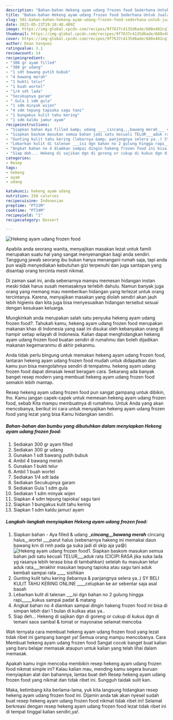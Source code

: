 ```yaml
---
description: "Bahan-bahan Hekeng ayam udang frozen food Sederhana Untuk Jualan"
title: "Bahan-bahan Hekeng ayam udang frozen food Sederhana Untuk Jualan"
slug: 501-bahan-bahan-hekeng-ayam-udang-frozen-food-sederhana-untuk-jualan
date: 2021-05-23T19:10:48.409Z
image: https://img-global.cpcdn.com/recipes/9f7637c4135d6ade/680x482cq70/hekeng-ayam-udang-frozen-food-foto-resep-utama.jpg
thumbnail: https://img-global.cpcdn.com/recipes/9f7637c4135d6ade/680x482cq70/hekeng-ayam-udang-frozen-food-foto-resep-utama.jpg
cover: https://img-global.cpcdn.com/recipes/9f7637c4135d6ade/680x482cq70/hekeng-ayam-udang-frozen-food-foto-resep-utama.jpg
author: Dean Vasquez
ratingvalue: 3.1
reviewcount: 14
recipeingredient:
- "300 gr ayam filled"
- "300 gr udang"
- "1 sdt bawang putih bubuk"
- "4 bawang merah"
- "1 bukti telur"
- "1 buah wortel"
- "1/4 sdt lada"
- "Secukupnya garam"
- " Gula 1 sdm gula"
- "1 sdm minyak wijen"
- "4 sdm tepung tapioka sagu tani"
- "1 bungakus kulit tahu kering"
- "1 sdm kaldu jamur ayam"
recipeinstructions:
- "Siapkan bahan Aya filled &amp; udang ____cincang,,,bawang merah___ cincang halus,,,wortel ___parut halus (sebenarnya hakeng ini memakai daun bawang krn di rmh pada ga suka jadi di skip aja ya😄)"
- "Siapkan baskom masukan semua bahan jadi satu kecuali TELUR___aduk rata (CICIPI RASA jika suka lada yg rasanya lebih terasa bisa di tambahkan) setelah itu masukan telur aduk rata___terakhir masukan tepung tapioka atau sagu tani aduk kembali sampai rata ____ sisihkan"
- "Gunting kulit tahu kering (lebarnya &amp; panjangnya selera ya..) SY BELI KULIT TAHU KERING ONLINE ____celupkan ke air sebentar saja asal basah"
- "Lebarkan kulit di talenan ___isi dgn bahan no 2 gulung hingga rapi_____kukus sampai padat &amp; matang"
- "Angkat bahan no 4 diamkan sampai dingin hakeng frozen food ini bisa di simpan lebih dari 1 bulan di kulkas atas ya.."
- "Siap deh... Hekeng di sajikan dgn di goreng or cukup di kukus dgn di temani saos sambal &amp; tomat or mayonaise selamat mencoba"
categories:
- Resep
tags:
- hekeng
- ayam
- udang

katakunci: hekeng ayam udang 
nutrition: 250 calories
recipecuisine: Indonesian
preptime: "PT22M"
cooktime: "PT34M"
recipeyield: "1"
recipecategory: Dessert

---
```



![Hekeng ayam udang frozen food](https://img-global.cpcdn.com/recipes/9f7637c4135d6ade/680x482cq70/hekeng-ayam-udang-frozen-food-foto-resep-utama.jpg)

Apabila anda seorang wanita, menyajikan masakan lezat untuk famili merupakan suatu hal yang sangat menyenangkan bagi anda sendiri. Tanggung jawab seorang ibu bukan hanya menangani rumah saja, tapi anda pun wajib menyediakan kebutuhan gizi terpenuhi dan juga santapan yang disantap orang tercinta mesti nikmat.

Di zaman  saat ini, anda sebenarnya mampu memesan hidangan instan meski tidak harus susah memasaknya terlebih dahulu. Namun banyak juga orang yang memang mau memberikan hidangan yang terlezat untuk orang tercintanya. Karena, menyajikan masakan yang diolah sendiri akan jauh lebih higienis dan kita juga bisa menyesuaikan hidangan tersebut sesuai dengan kesukaan keluarga. 



Mungkinkah anda merupakan salah satu penyuka hekeng ayam udang frozen food?. Tahukah kamu, hekeng ayam udang frozen food merupakan makanan khas di Indonesia yang saat ini disukai oleh kebanyakan orang di hampir setiap wilayah di Indonesia. Kalian dapat menghidangkan hekeng ayam udang frozen food buatan sendiri di rumahmu dan boleh dijadikan makanan kegemaranmu di akhir pekanmu.

Anda tidak perlu bingung untuk memakan hekeng ayam udang frozen food, lantaran hekeng ayam udang frozen food mudah untuk didapatkan dan kamu pun bisa mengolahnya sendiri di tempatmu. hekeng ayam udang frozen food dapat dimasak lewat beragam cara. Sekarang ada banyak banget resep modern yang membuat hekeng ayam udang frozen food semakin lebih mantap.

Resep hekeng ayam udang frozen food pun sangat gampang untuk dibikin, lho. Kamu jangan capek-capek untuk memesan hekeng ayam udang frozen food, sebab Kita mampu membuatnya di rumahmu. Untuk Anda yang akan mencobanya, berikut ini cara untuk menyajikan hekeng ayam udang frozen food yang lezat yang bisa Kamu hidangkan sendiri.

<!--inarticleads1-->

##### Bahan-bahan dan bumbu yang dibutuhkan dalam menyiapkan Hekeng ayam udang frozen food:

1. Sediakan 300 gr ayam filled
1. Sediakan 300 gr udang
1. Gunakan 1 sdt bawang putih bubuk
1. Ambil 4 bawang merah
1. Gunakan 1 bukti telur
1. Ambil 1 buah wortel
1. Sediakan 1/4 sdt lada
1. Sediakan Secukupnya garam
1. Sediakan  Gula 1 sdm gula
1. Sediakan 1 sdm minyak wijen
1. Siapkan 4 sdm tepung tapioka/ sagu tani
1. Siapkan 1 bungakus kulit tahu kering
1. Siapkan 1 sdm kaldu jamur/ ayam




<!--inarticleads2-->

##### Langkah-langkah menyiapkan Hekeng ayam udang frozen food:

1. Siapkan bahan - Aya filled &amp; udang ____cincang,,,bawang merah___ cincang halus,,,wortel ___parut halus (sebenarnya hakeng ini memakai daun bawang krn di rmh pada ga suka jadi di skip aja ya😄)
<img src="https://img-global.cpcdn.com/steps/26868506947947f3/160x128cq70/hekeng-ayam-udang-frozen-food-langkah-memasak-1-foto.jpg" alt="Hekeng ayam udang frozen food">1. Siapkan baskom masukan semua bahan jadi satu kecuali TELUR___aduk rata (CICIPI RASA jika suka lada yg rasanya lebih terasa bisa di tambahkan) setelah itu masukan telur aduk rata___terakhir masukan tepung tapioka atau sagu tani aduk kembali sampai rata ____ sisihkan
1. Gunting kulit tahu kering (lebarnya &amp; panjangnya selera ya..) SY BELI KULIT TAHU KERING ONLINE ____celupkan ke air sebentar saja asal basah
1. Lebarkan kulit di talenan ___isi dgn bahan no 2 gulung hingga rapi_____kukus sampai padat &amp; matang
1. Angkat bahan no 4 diamkan sampai dingin hakeng frozen food ini bisa di simpan lebih dari 1 bulan di kulkas atas ya..
1. Siap deh... Hekeng di sajikan dgn di goreng or cukup di kukus dgn di temani saos sambal &amp; tomat or mayonaise selamat mencoba




Wah ternyata cara membuat hekeng ayam udang frozen food yang lezat tidak ribet ini gampang banget ya! Semua orang mampu mencobanya. Cara Membuat hekeng ayam udang frozen food Sangat cocok banget buat kalian yang baru belajar memasak ataupun untuk kalian yang telah lihai dalam memasak.

Apakah kamu ingin mencoba membikin resep hekeng ayam udang frozen food nikmat simple ini? Kalau kalian mau, mending kamu segera buruan menyiapkan alat dan bahannya, lantas buat deh Resep hekeng ayam udang frozen food yang nikmat dan tidak ribet ini. Sungguh taidak sulit kan. 

Maka, ketimbang kita berlama-lama, yuk kita langsung hidangkan resep hekeng ayam udang frozen food ini. Dijamin anda tak akan nyesel sudah buat resep hekeng ayam udang frozen food nikmat tidak ribet ini! Selamat berkreasi dengan resep hekeng ayam udang frozen food lezat tidak ribet ini di tempat tinggal kalian sendiri,ya!.

